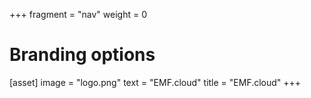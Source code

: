 +++
fragment = "nav"
weight = 0

# Branding options
[asset]
  image = "logo.png"
  text = "EMF.cloud"
  title = "EMF.cloud"
+++
